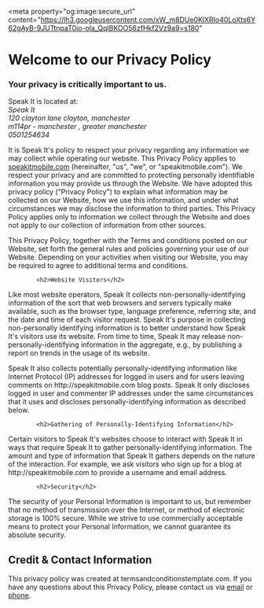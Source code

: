 <html>

<meta property="fb:app_id" content="2015087251929626" />

<meta property="og:description" content="Learn how to speak another language with help from native speakers" />

<meta property="og:image" content="https://lh3.googleusercontent.com/xW_m8DUe0KlXRIo40LoXts6Y62gAyB-9JUTtnpaT0io-ola_QqlBKOO56zfHkf2Vz9a9=s180"/>

<meta property="og:image:height" content="300" />

<meta property="og:image:width" content="300" />

<meta property="og:image:secure_url" content="https://lh3.googleusercontent.com/xW_m8DUe0KlXRIo40LoXts6Y62gAyB-9JUTtnpaT0io-ola_QqlBKOO56zfHkf2Vz9a9=s180" 

<h1>Welcome to our Privacy Policy</h1>
<h3>Your privacy is critically important to us.</h3>
Speak It is located at:<br/>
<address>
  Speak It<br/>120 clayton lane clayton, manchester <br />m114pr - manchester , greater manchester<br/>0501254634			</address>

<p>It is Speak It's policy to respect your privacy regarding any information we may collect while operating our website. This Privacy Policy applies to <a href="http://speakitmobile.com">speakitmobile.com</a> (hereinafter, "us", "we", or "speakitmobile.com"). We respect your privacy and are committed to protecting personally identifiable information you may provide us through the Website. We have adopted this privacy policy ("Privacy Policy") to explain what information may be collected on our Website, how we use this information, and under what circumstances we may disclose the information to third parties. This Privacy Policy applies only to information we collect through the Website and does not apply to our collection of information from other sources.</p>
<p>This Privacy Policy, together with the Terms and conditions posted on our Website, set forth the general rules and policies governing your use of our Website. Depending on your activities when visiting our Website, you may be required to agree to additional terms and conditions.</p>

			<h2>Website Visitors</h2>
<p>Like most website operators, Speak It collects non-personally-identifying information of the sort that web browsers and servers typically make available, such as the browser type, language preference, referring site, and the date and time of each visitor request. Speak It's purpose in collecting non-personally identifying information is to better understand how Speak It's visitors use its website. From time to time, Speak It may release non-personally-identifying information in the aggregate, e.g., by publishing a report on trends in the usage of its website.</p>
<p>Speak It also collects potentially personally-identifying information like Internet Protocol (IP) addresses for logged in users and for users leaving comments on http://speakitmobile.com blog posts. Speak It only discloses logged in user and commenter IP addresses under the same circumstances that it uses and discloses personally-identifying information as described below.</p>

			<h2>Gathering of Personally-Identifying Information</h2>
<p>Certain visitors to Speak It's websites choose to interact with Speak It in ways that require Speak It to gather personally-identifying information. The amount and type of information that Speak It gathers depends on the nature of the interaction. For example, we ask visitors who sign up for a blog at http://speakitmobile.com to provide a username and email address.</p>

			<h2>Security</h2>
<p>The security of your Personal Information is important to us, but remember that no method of transmission over the Internet, or method of electronic storage is 100% secure. While we strive to use commercially acceptable means to protect your Personal Information, we cannot guarantee its absolute security.</p>













			  
  <h2></h2>			  
  	<p></p>			

<h2>Credit & Contact Information</h2>
				<p>This privacy policy was created at <a style="color:inherit;text-decoration:none;" href="https://termsandconditionstemplate.com/privacy-policy-generator/" title="Privacy policy template generator" target="_blank">termsandconditionstemplate.com</a>. If you have any questions about this Privacy Policy, please contact us via <a href="mailto:speakitmobile@gmail.com">email</a> or <a href="tel:0501254634">phone</a>.</p>

</html>

